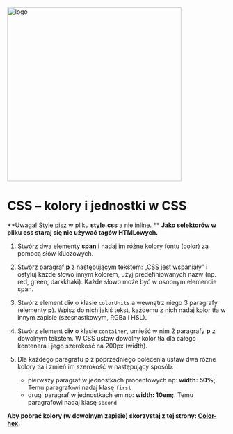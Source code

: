 <img alt="logo" src="http://coderslab.pl/svg/logo-coderslab.svg" width="400">

# CSS &ndash; kolory i jednostki w CSS

**Uwaga! Style pisz w pliku **style.css** a nie inline. **
**Jako selektorów w pliku css staraj się nie używać tagów HTMLowych.**

1. Stwórz dwa elementy **span** i nadaj im różne kolory fontu (color) za pomocą słów kluczowych.

2. Stwórz paragraf **p** z następującym tekstem: „CSS jest wspaniały” i ostyluj każde słowo innym kolorem, użyj predefiniowanych nazw (np. red, green, darkkhaki). Każde słowo może być w osobnym elemencie span.

3. Stwórz element **div** o klasie ```colorUnits``` a wewnątrz niego 3 paragrafy (elementy **p**). Wpisz do nich jakiś tekst, każdemu z nich nadaj kolor tła w innym zapisie (szesnastkowym, RGBa i HSL).

4. Stwórz element **div** o klasie ```container```, umieść w nim 2 paragrafy **p** z dowolnym tekstem. W CSS ustaw dowolny kolor tła dla całego kontenera i jego szerokość na 200px (width).

5. Dla każdego paragrafu **p** z poprzedniego polecenia ustaw dwa różne kolory tła i zmień im szerokość w następujący sposób:
	* pierwszy paragraf w jednostkach procentowych np: **width: 50%;**. Temu paragrafowi nadaj klasę ```first```
	* drugi paragraf w jednostkach em np: **width: 10em;**. Temu paragrafowi nadaj klasę ```second```



**Aby pobrać kolory (w dowolnym zapisie) skorzystaj z tej strony: [Color-hex](http://www.color-hex.com/).**
